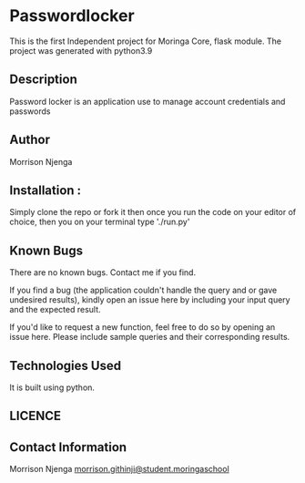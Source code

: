 # Passwordlocker
This is the first Independent project for Moringa Core, flask module.
The project was generated with python3.9

## Description
Password locker is an application use to manage account credentials and passwords

## Author
Morrison Njenga

##  Installation : 
Simply clone the repo or fork it then once you run the code on your editor of choice, then you  on your terminal type './run.py'


## Known Bugs
There are no known bugs. Contact me if you find.

If you find a bug (the application couldn't handle the query and or gave undesired results), kindly open an issue here by including your input query and the expected result.

If you'd like to request a new function, feel free to do so by opening an issue here. Please include sample queries and their corresponding results.


## Technologies Used
It is built using python.

## LICENCE

## Contact Information
Morrison Njenga
morrison.githinji@student.moringaschool

